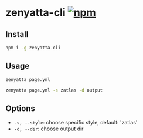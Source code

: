 # zenyatta-cli [![npm](https://img.shields.io/npm/v/npm.svg)](https://www.npmjs.com/package/zenyatta-cli)

## Install

```bash
npm i -g zenyatta-cli
```

## Usage

```bash
zenyatta page.yml
```

```bash
zenyatta page.yml -s zatlas -d output
```

## Options

* `-s, --style`: choose specific style, default: 'zatlas'
* `-d, --dir`: choose output dir

